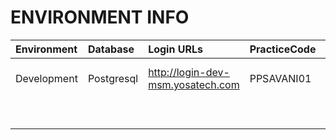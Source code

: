 # ENVIRONMENT INFO

| Environment | Database | Login URLs | PracticeCode | UserCode | Password | API URLs
|:--------  | :-------- | :-------------------- | :-------- | :------- | :---------- | :---------- |
|Development| Postgresql |  http://login-dev-msm.yosatech.com | PPSAVANI01|jivrajmehta|admin@admin1234| API-Gateway http://msm-api.yosatech.com
|||||||http://msm-api.yosatech.com
